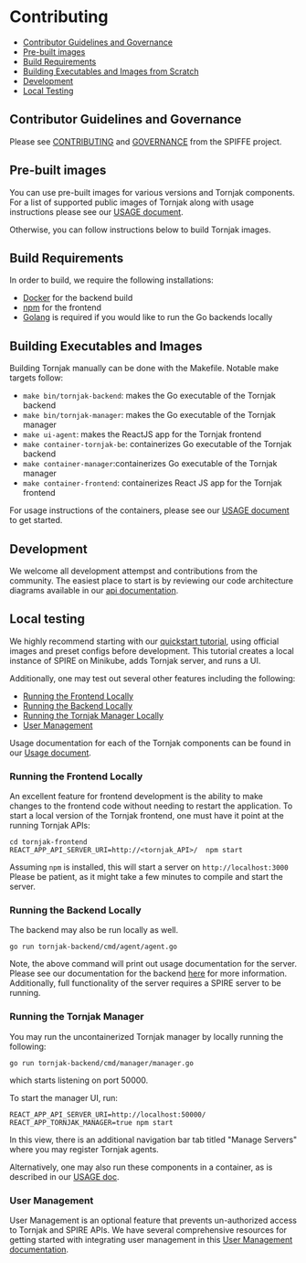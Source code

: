 # Contributing

- [Contributor Guidelines and Governance](#contributor-guidelines-and-governance)
- [Pre-built images](#pre-built-images)
- [Build Requirements](#build-requirements)
- [Building Executables and Images from Scratch](#building-executables-and-images)
- [Development](#development)
- [Local Testing](#local-testing)

## Contributor Guidelines and Governance

Please see [CONTRIBUTING](https://github.com/spiffe/spiffe/blob/main/CONTRIBUTING.md) and [GOVERNANCE](https://github.com/spiffe/spiffe/blob/main/GOVERNANCE.md) from the SPIFFE project. 

## Pre-built images

You can use pre-built images for various versions and Tornjak components. For a list of supported public images of Tornjak along with usage instructions please see our [USAGE document](./USAGE.md).

Otherwise, you can follow instructions below to build Tornjak images. 

## Build Requirements

In order to build, we require the following installations:
- [Docker](https://docs.docker.com/engine/install/) for the backend build
- [npm](https://docs.npmjs.com/downloading-and-installing-node-js-and-npm) for the frontend
- [Golang](https://go.dev/doc/install) is required if you would like to run the Go backends locally

## Building Executables and Images

Building Tornjak manually can be done with the Makefile. Notable make targets follow:
- `make bin/tornjak-backend`: makes the Go executable of the Tornjak backend
- `make bin/tornjak-manager`: makes the Go executable of the Tornjak manager
- `make ui-agent`: makes the ReactJS app for the Tornjak frontend
- `make container-tornjak-be`: containerizes Go executable of the Tornjak backend
- `make container-manager`:containerizes Go executable of the Tornjak manager
- `make container-frontend`: containerizes React JS app for the Tornjak frontend

For usage instructions of the containers, please see our [USAGE document](./USAGE.md) to get started.

## Development

We welcome all development attempst and contributions from the community. The easiest place to start is by reviewing our code architecture diagrams available in our [api documentation](./docs/tornjak-ui-api-documentation.md#11-overview).

## Local testing

We highly recommend starting with our [quickstart tutorial](./docs/tornjak-quickstart.md), using official images and preset configs before development. This tutorial creates a local instance of SPIRE on Minikube, adds Tornjak server, and runs a UI. 

Additionally, one may test out several other features including the following:
- [Running the Frontend Locally](#running-the-frontend-locally)
- [Running the Backend Locally](#running-the-backend-locally)
- [Running the Tornjak Manager Locally](#running-the-tornjak-manager)
- [User Management](#user-management)

Usage documentation for each of the Tornjak components can be found in our [Usage document](./USAGE.md).

### Running the Frontend Locally

An excellent feature for frontend development is the ability to make changes to the frontend code without needing to restart the application.  To start a local version of the Tornjak frontend, one must have it point at the running Tornjak APIs:

```console
cd tornjak-frontend
REACT_APP_API_SERVER_URI=http://<tornjak_API>/  npm start
```

Assuming `npm` is installed, this will start a server on `http://localhost:3000`
Please be patient, as it might take a few minutes to compile and start the server.

### Running the Backend Locally

The backend may also be run locally as well. 

```console
go run tornjak-backend/cmd/agent/agent.go
```

Note, the above command will print out usage documentation for the server. Please see our documentation for the backend [here](./docs/config-tornjak-agent.md) for more information.  Additionally, full functionality of the server requires a SPIRE server to be running. 

### Running the Tornjak Manager

You may run the uncontainerized Tornjak manager by locally running the following:

```
go run tornjak-backend/cmd/manager/manager.go
```

which starts listening on port 50000.

To start the manager UI, run:

```
REACT_APP_API_SERVER_URI=http://localhost:50000/
REACT_APP_TORNJAK_MANAGER=true npm start
```

In this view, there is an additional navigation bar tab titled "Manage Servers" where you may register Tornjak agents. 

Alternatively, one may also run these components in a container, as is described in our [USAGE doc](./USAGE.md).

### User Management

User Management is an optional feature that prevents un-authorized access to Tornjak and SPIRE APIs. We have several comprehensive resources for getting started with integrating user management in this [User Management documentation](./docs/user-management.md).
